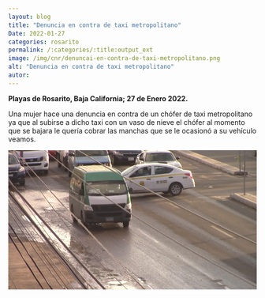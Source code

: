 ```yaml
---
layout: blog
title: "Denuncia en contra de taxi metropolitano"
Date: 2022-01-27
categories: rosarito
permalink: /:categories/:title:output_ext
image: /img/cnr/denuncai-en-contra-de-taxi-metropolitano.png
alt: "Denuncia en contra de taxi metropolitano"
autor:
---
```


**Playas de Rosarito, Baja California; 27 de Enero 2022.** 

Una mujer hace una denuncia en contra de un chófer de taxi metropolitano ya que al subirse a dicho taxi con un vaso de nieve el chófer al momento que se bajara le quería cobrar las manchas que se le ocasionó a su vehículo veamos. 

<div id="carouselExampleSlidesOnly" class="carousel slide" data-ride="carousel">
  <div class="carousel-inner">
    <div class="carousel-item active">
       <img class="d-block w-100" src="/img/cnr/denuncai-en-contra-de-taxi-metropolitano.png" loading="lazy"  alt="Denuncia en contra de taxi metropolitano">
    </div>
  </div>
</div>